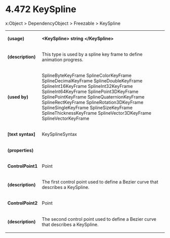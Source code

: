 <html dir="LTR" xmlns:mshelp="http://msdn.microsoft.com/mshelp" xmlns:ddue="http://ddue.schemas.microsoft.com/authoring/2003/5" xmlns:xlink="http://www.w3.org/1999/xlink" xmlns:tool="http://www.microsoft.com/tooltip"><body><input type="hidden" id="userDataCache" class="userDataStyle"><input type="hidden" id="hiddenScrollOffset"><img id="dropDownImage" style="display:none; height:0; width:0;" src="../local/drpdown.gif"><img id="dropDownHoverImage" style="display:none; height:0; width:0;" src="../local/drpdown_orange.gif"><img id="collapseImage" style="display:none; height:0; width:0;" src="../local/collapse.gif"><img id="expandImage" style="display:none; height:0; width:0;" src="../local/exp.gif"><img id="collapseAllImage" style="display:none; height:0; width:0;" src="../local/collall.gif"><img id="expandAllImage" style="display:none; height:0; width:0;" src="../local/expall.gif"><img id="copyImage" style="display:none; height:0; width:0;" src="../local/copycode.gif"><img id="copyHoverImage" style="display:none; height:0; width:0;" src="../local/copycodeHighlight.gif"><div id="header"><h1 class="heading">4.472 KeySpline</h1></div><div id="mainSection"><div id="mainBody"><div id="allHistory" class="saveHistory" onsave="saveAll()" onload="loadAll()"></div>
				<p xmlns:wsd="http://wsdev.schemas.microsoft.com/authoring/2008/2" xmlns:msxsl="urn:schemas-microsoft-com:xslt" xmlns:script="urn:script" xmlns:build="urn:build">
				</p>
			<div id="sectionSection0" class="section" name="collapseableSection"><content xmlns="http://ddue.schemas.microsoft.com/authoring/2003/5" xmlns:wsd="http://wsdev.schemas.microsoft.com/authoring/2008/2" xmlns:msxsl="urn:schemas-microsoft-com:xslt" xmlns:script="urn:script" xmlns:build="urn:build">
				</content></div><div id="sectionSection1" class="section" name="collapseableSection"><content xmlns="http://ddue.schemas.microsoft.com/authoring/2003/5" xmlns:wsd="http://wsdev.schemas.microsoft.com/authoring/2008/2" xmlns:msxsl="urn:schemas-microsoft-com:xslt" xmlns:script="urn:script" xmlns:build="urn:build">
					<p xmlns="">
						<mshelp:link keywords="ede4c53c-28c9-420a-b2bb-74ad1d6320fd" tabindex="0">x:Object</mshelp:link> &gt; <mshelp:link keywords="6ca4c982-6a3c-4708-a5ca-065f010b3dc0" tabindex="0">DependencyObject</mshelp:link> &gt; <mshelp:link keywords="6cbb1c25-14d2-4bf1-b41e-2a38dd70b568" tabindex="0">Freezable</mshelp:link> &gt; KeySpline</p>
					<p xmlns=""><b></b></p><table class="ProtocolAuthoredTable" xmlns=""><tr>
								<td>
									<p>
										<b>(usage)</b>
									</p>
								</td>
								<td>
									<p>
										<b>&lt;KeySpline&gt; string &lt;/KeySpline&gt;</b>
									</p>
								</td>
							</tr><tr>
							<td>
								<p>
									<b>(description)</b>
								</p>
							</td>
							<td>
								<p>This type is used by a spline key frame to define animation progress.</p>
							</td>
						</tr><tr>
							<td>
								<p>
									<b>(used by)</b>
								</p>
							</td>
							<td>
								<p>
									<mshelp:link keywords="a63bd53e-26d7-424b-9b46-cf291fc1327b" tabindex="0">SplineByteKeyFrame</mshelp:link> <mshelp:link keywords="a16d1cdc-d734-41f1-ba03-5011106e4442" tabindex="0">SplineColorKeyFrame</mshelp:link> <mshelp:link keywords="a2ad960c-37ad-498d-9a4a-c2a65e14e62b" tabindex="0">SplineDecimalKeyFrame</mshelp:link> <mshelp:link keywords="c3e21f06-d9a6-4674-89d2-259a2f710d52" tabindex="0">SplineDoubleKeyFrame</mshelp:link> <mshelp:link keywords="d07e544d-a6a1-442f-a2a8-cdbaa9dee6f1" tabindex="0">SplineInt16KeyFrame</mshelp:link> <mshelp:link keywords="58f8570a-568b-4704-a6ed-af15a9b54e8b" tabindex="0">SplineInt32KeyFrame</mshelp:link> <mshelp:link keywords="eb382e33-7bd9-4b5b-84db-9bd66ad8410a" tabindex="0">SplineInt64KeyFrame</mshelp:link> <mshelp:link keywords="957da3f3-5c5d-4f42-9bf2-1692b9df49e4" tabindex="0">SplinePoint3DKeyFrame</mshelp:link> <mshelp:link keywords="4df45915-9387-4d68-9594-96d02db2778b" tabindex="0">SplinePointKeyFrame</mshelp:link> <mshelp:link keywords="465ad12c-59de-4baa-a70f-f8435228fbaa" tabindex="0">SplineQuaternionKeyFrame</mshelp:link> <mshelp:link keywords="cf67945c-0670-48ab-8ebf-4626e886fdb5" tabindex="0">SplineRectKeyFrame</mshelp:link> <mshelp:link keywords="6091888a-f5f8-41d5-8860-c02b253b9314" tabindex="0">SplineRotation3DKeyFrame</mshelp:link> <mshelp:link keywords="b2fabbe8-a4bd-4ef3-99ae-0e638ddbe771" tabindex="0">SplineSingleKeyFrame</mshelp:link> <mshelp:link keywords="3b2cb5bb-51f2-4370-b60d-208d826efb5e" tabindex="0">SplineSizeKeyFrame</mshelp:link> <mshelp:link keywords="d4a7f8bf-bbdc-414b-abd6-ae198b966ed4" tabindex="0">SplineThicknessKeyFrame</mshelp:link> <mshelp:link keywords="86d97beb-9799-4abd-949f-f9a014495ac3" tabindex="0">SplineVector3DKeyFrame</mshelp:link> <mshelp:link keywords="cbceb7c2-0888-44a8-8106-89d4a414fa34" tabindex="0">SplineVectorKeyFrame</mshelp:link></p>
							</td>
						</tr><tr>
							<td>
								<p>
									<b>[text syntax]</b>
								</p>
							</td>
							<td>
								<p>
									<mshelp:link keywords="b8a6708c-2c9e-4833-a1d8-d183806975b8" tabindex="0">KeySplineSyntax</mshelp:link>
								</p>
							</td>
						</tr><tr>
							<td>
								<p>
									<b>(properties)</b>
								</p>
							</td>
							<td>
							</td>
						</tr><tr>
							<td>
								<p>
									<b>ControlPoint1</b>
								</p>
							</td>
							<td>
								<p>
									<mshelp:link keywords="7fe15e17-628c-4a71-b806-3e3aad6136ae" tabindex="0">Point</mshelp:link>
								</p>
							</td>
						</tr><tr>
							<td>
								<p>
									<b>(description)</b>
								</p>
							</td>
							<td>
								<p>The first control point used to define a Bezier curve that describes a KeySpline.</p>
							</td>
						</tr><tr>
							<td>
								<p>
									<b>ControlPoint2</b>
								</p>
							</td>
							<td>
								<p>
									<mshelp:link keywords="7fe15e17-628c-4a71-b806-3e3aad6136ae" tabindex="0">Point</mshelp:link>
								</p>
							</td>
						</tr><tr>
							<td>
								<p>
									<b>(description)</b>
								</p>
							</td>
							<td>
								<p>The second control point used to define a Bezier curve that describes a KeySpline.</p>
							</td>
						</tr></table>
				</content></div><!--[if gte IE 5]>
			<tool:tip element="languageFilterToolTip" avoidmouse="false"/>
		<![endif]--></div><a name="feedback"></a><span></span></div></body></html>